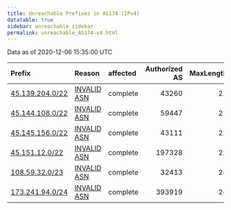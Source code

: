 ```yaml
---
title: Unreachable Prefixes in AS174 (IPv4)
datatable: true
sidebar: unreachable_sidebar
permalink: unreachable_AS174-v4.html
---
```


Data as of 2020-12-06 15:35:00 UTC


<div class="datatable-begin"></div>

| Prefix                                                   | Reason                                                                                               | affected   |   Authorized AS |   MaxLength | Anchor                                         |   unreachable /24s |
|:---------------------------------------------------------|:-----------------------------------------------------------------------------------------------------|:-----------|----------------:|------------:|:-----------------------------------------------|-------------------:|
| [45.139.204.0/22](https://stat.ripe.net/45.139.204.0/22) | [INVALID ASN](https://rpki-validator.ripe.net/announcement-preview?asn=AS174&prefix=45.139.204.0/22) | complete   |           43260 |          22 | [RIPE](unreachable_RIPE_NCC_RPKI_Root-v4.html) |                  4 |
| [45.144.108.0/22](https://stat.ripe.net/45.144.108.0/22) | [INVALID ASN](https://rpki-validator.ripe.net/announcement-preview?asn=AS174&prefix=45.144.108.0/22) | complete   |           59447 |          22 | [RIPE](unreachable_RIPE_NCC_RPKI_Root-v4.html) |                  4 |
| [45.145.156.0/22](https://stat.ripe.net/45.145.156.0/22) | [INVALID ASN](https://rpki-validator.ripe.net/announcement-preview?asn=AS174&prefix=45.145.156.0/22) | complete   |           43111 |          22 | [RIPE](unreachable_RIPE_NCC_RPKI_Root-v4.html) |                  4 |
| [45.151.12.0/22](https://stat.ripe.net/45.151.12.0/22)   | [INVALID ASN](https://rpki-validator.ripe.net/announcement-preview?asn=AS174&prefix=45.151.12.0/22)  | complete   |          197328 |          22 | [RIPE](unreachable_RIPE_NCC_RPKI_Root-v4.html) |                  4 |
| [108.59.32.0/23](https://stat.ripe.net/108.59.32.0/23)   | [INVALID ASN](https://rpki-validator.ripe.net/announcement-preview?asn=AS174&prefix=108.59.32.0/23)  | complete   |           32413 |          24 | [ARIN](unreachable_ARIN-v4.html)               |                  2 |
| [173.241.94.0/24](https://stat.ripe.net/173.241.94.0/24) | [INVALID ASN](https://rpki-validator.ripe.net/announcement-preview?asn=AS174&prefix=173.241.94.0/24) | complete   |          393919 |          24 | [ARIN](unreachable_ARIN-v4.html)               |                  1 |

<div class="datatable-end"></div>